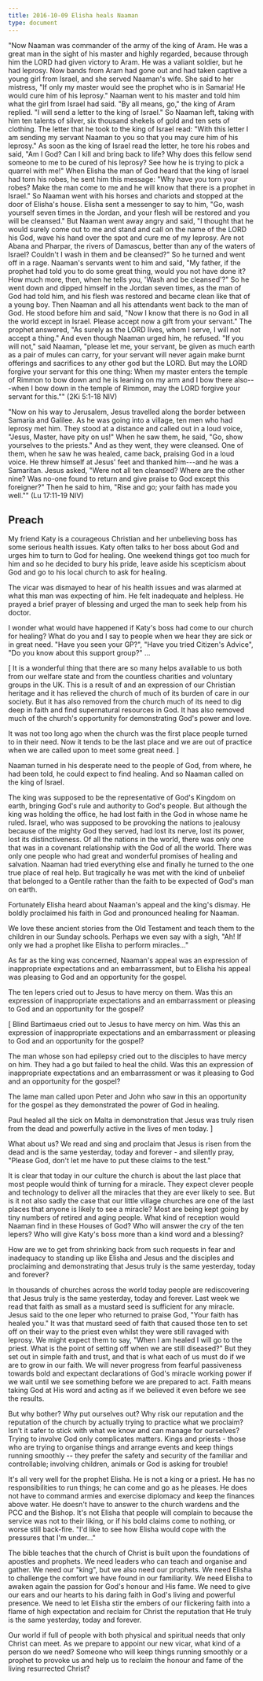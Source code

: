 ```yaml
---
title: 2016-10-09 Elisha heals Naaman
type: document
---
```

"Now Naaman was commander of the army of the king of Aram. He was a
great man in the sight of his master and highly regarded, because
through him the LORD had given victory to Aram. He was a valiant
soldier, but he had leprosy. Now bands from Aram had gone out and had
taken captive a young girl from Israel, and she served Naaman's wife.
She said to her mistress, \"If only my master would see the prophet who
is in Samaria! He would cure him of his leprosy.\" Naaman went to his
master and told him what the girl from Israel had said. \"By all means,
go,\" the king of Aram replied. \"I will send a letter to the king of
Israel.\" So Naaman left, taking with him ten talents of silver, six
thousand shekels of gold and ten sets of clothing. The letter that he
took to the king of Israel read: \"With this letter I am sending my
servant Naaman to you so that you may cure him of his leprosy.\" As soon
as the king of Israel read the letter, he tore his robes and said, \"Am
I God? Can I kill and bring back to life? Why does this fellow send
someone to me to be cured of his leprosy? See how he is trying to pick a
quarrel with me!\" When Elisha the man of God heard that the king of
Israel had torn his robes, he sent him this message: \"Why have you torn
your robes? Make the man come to me and he will know that there is a
prophet in Israel.\" So Naaman went with his horses and chariots and
stopped at the door of Elisha's house. Elisha sent a messenger to say to
him, \"Go, wash yourself seven times in the Jordan, and your flesh will
be restored and you will be cleansed.\" But Naaman went away angry and
said, \"I thought that he would surely come out to me and stand and call
on the name of the LORD his God, wave his hand over the spot and cure me
of my leprosy. Are not Abana and Pharpar, the rivers of Damascus, better
than any of the waters of Israel? Couldn't I wash in them and be
cleansed?\" So he turned and went off in a rage. Naaman's servants went
to him and said, \"My father, if the prophet had told you to do some
great thing, would you not have done it? How much more, then, when he
tells you, 'Wash and be cleansed'?\" So he went down and dipped himself
in the Jordan seven times, as the man of God had told him, and his flesh
was restored and became clean like that of a young boy. Then Naaman and
all his attendants went back to the man of God. He stood before him and
said, \"Now I know that there is no God in all the world except in
Israel. Please accept now a gift from your servant.\" The prophet
answered, \"As surely as the LORD lives, whom I serve, I will not accept
a thing.\" And even though Naaman urged him, he refused. \"If you will
not,\" said Naaman, \"please let me, your servant, be given as much
earth as a pair of mules can carry, for your servant will never again
make burnt offerings and sacrifices to any other god but the LORD. But
may the LORD forgive your servant for this one thing: When my master
enters the temple of Rimmon to bow down and he is leaning on my arm and
I bow there also---when I bow down in the temple of Rimmon, may the LORD
forgive your servant for this.\"" (2Ki 5:1-18 NIV)

"Now on his way to Jerusalem, Jesus travelled along the border between
Samaria and Galilee. As he was going into a village, ten men who had
leprosy met him. They stood at a distance and called out in a loud
voice, \"Jesus, Master, have pity on us!\" When he saw them, he said,
\"Go, show yourselves to the priests.\" And as they went, they were
cleansed. One of them, when he saw he was healed, came back, praising
God in a loud voice. He threw himself at Jesus' feet and thanked
him---and he was a Samaritan. Jesus asked, \"Were not all ten cleansed?
Where are the other nine? Was no-one found to return and give praise to
God except this foreigner?\" Then he said to him, \"Rise and go; your
faith has made you well.\"" (Lu 17:11-19 NIV)

## Preach

My friend Katy is a courageous Christian and her unbelieving boss has
some serious health issues. Katy often talks to her boss about God and
urges him to turn to God for healing. One weekend things got too much
for him and so he decided to bury his pride, leave aside his scepticism
about God and go to his local church to ask for healing.

The vicar was dismayed to hear of his health issues and was alarmed at
what this man was expecting of him. He felt inadequate and helpless. He
prayed a brief prayer of blessing and urged the man to seek help from
his doctor.

I wonder what would have happened if Katy's boss had come to our church
for healing? What do you and I say to people when we hear they are sick
or in great need. "Have you seen your GP?", "Have you tried Citizen's
Advice", "Do you know about this support group?" ...

\[ It is a wonderful thing that there are so many helps available to us
both from our welfare state and from the countless charities and
voluntary groups in the UK. This is a result of and an expression of our
Christian heritage and it has relieved the church of much of its burden
of care in our society. But it has also removed from the church much of
its need to dig deep in faith and find supernatural resources in God. It
has also removed much of the church's opportunity for demonstrating
God's power and love.

It was not too long ago when the church was the first place people
turned to in their need. Now it tends to be the last place and we are
out of practice when we are called upon to meet some great need. \]

Naaman turned in his desperate need to the people of God, from where, he
had been told, he could expect to find healing. And so Naaman called on
the king of Israel.

The king was supposed to be the representative of God's Kingdom on
earth, bringing God's rule and authority to God's people. But although
the king was holding the office, he had lost faith in the God in whose
name he ruled. Israel, who was supposed to be provoking the nations to
jealousy because of the mighty God they served, had lost its nerve, lost
its power, lost its distinctiveness. Of all the nations in the world,
there was only one that was in a covenant relationship with the God of
all the world. There was only one people who had great and wonderful
promises of healing and salvation. Naaman had tried everything else and
finally he turned to the one true place of real help. But tragically he
was met with the kind of unbelief that belonged to a Gentile rather than
the faith to be expected of God's man on earth.

Fortunately Elisha heard about Naaman's appeal and the king's dismay. He
boldly proclaimed his faith in God and pronounced healing for Naaman.

We love these ancient stories from the Old Testament and teach them to
the children in our Sunday schools. Perhaps we even say with a sigh,
"Ah! If only we had a prophet like Elisha to perform miracles..."

As far as the king was concerned, Naaman's appeal was an expression of
inappropriate expectations and an embarrassment, but to Elisha his
appeal was pleasing to God and an opportunity for the gospel.

The ten lepers cried out to Jesus to have mercy on them. Was this an
expression of inappropriate expectations and an embarrassment or
pleasing to God and an opportunity for the gospel?

\[ Blind Bartimaeus cried out to Jesus to have mercy on him. Was this an
expression of inappropriate expectations and an embarrassment or
pleasing to God and an opportunity for the gospel?

The man whose son had epilepsy cried out to the disciples to have mercy
on him. They had a go but failed to heal the child. Was this an
expression of inappropriate expectations and an embarrassment or was it
pleasing to God and an opportunity for the gospel?

The lame man called upon Peter and John who saw in this an opportunity
for the gospel as they demonstrated the power of God in healing.

Paul healed all the sick on Malta in demonstration that Jesus was truly
risen from the dead and powerfully active in the lives of men today. \]

What about us? We read and sing and proclaim that Jesus is risen from
the dead and is the same yesterday, today and forever - and silently
pray, "Please God, don't let me have to put these claims to the test."

It is clear that today in our culture the church is about the last place
that most people would think of turning for a miracle. They expect
clever people and technology to deliver all the miracles that they are
ever likely to see. But is it not also sadly the case that our little
village churches are one of the last places that anyone is likely to see
a miracle? Most are being kept going by tiny numbers of retired and
aging people. What kind of reception would Naaman find in these Houses
of God? Who will answer the cry of the ten lepers? Who will give Katy's
boss more than a kind word and a blessing?

How are we to get from shrinking back from such requests in fear and
inadequacy to standing up like Elisha and Jesus and the disciples and
proclaiming and demonstrating that Jesus truly is the same yesterday,
today and forever?

In thousands of churches across the world today people are rediscovering
that Jesus truly is the same yesterday, today and forever. Last week we
read that faith as small as a mustard seed is sufficient for any
miracle. Jesus said to the one leper who returned to praise God, "Your
faith has healed you." It was that mustard seed of faith that caused
those ten to set off on their way to the priest even whilst they were
still ravaged with leprosy. We might expect them to say, "When I am
healed I will go to the priest. What is the point of setting off when we
are still diseased?" But they set out in simple faith and trust, and
that is what each of us must do if we are to grow in our faith. We will
never progress from fearful passiveness towards bold and expectant
declarations of God's miracle working power if we wait until we see
something before we are prepared to act. Faith means taking God at His
word and acting as if we believed it even before we see the results.

But why bother? Why put ourselves out? Why risk our reputation and the
reputation of the church by actually trying to practice what we
proclaim? Isn't it safer to stick with what we know and can manage for
ourselves? Trying to involve God only complicates matters. Kings and
priests - those who are trying to organise things and arrange events and
keep things running smoothly -- they prefer the safety and security of
the familiar and controllable; involving children, animals or God is
asking for trouble!

It's all very well for the prophet Elisha. He is not a king or a priest.
He has no responsibilities to run things; he can come and go as he
pleases. He does not have to command armies and exercise diplomacy and
keep the finances above water. He doesn't have to answer to the church
wardens and the PCC and the Bishop. It's not Elisha that people will
complain to because the service was not to their liking, or if his bold
claims come to nothing, or worse still back-fire. "I'd like to see how
Elisha would cope with the pressures that I'm under..."

The bible teaches that the church of Christ is built upon the
foundations of apostles and prophets. We need leaders who can teach and
organise and gather. We need our "king", but we also need our prophets.
We need Elisha to challenge the comfort we have found in our
familiarity. We need Elisha to awaken again the passion for God's honour
and His fame. We need to give our ears and our hearts to his daring
faith in God's living and powerful presence. We need to let Elisha stir
the embers of our flickering faith into a flame of high expectation and
reclaim for Christ the reputation that He truly is the same yesterday,
today and forever.

Our world if full of people with both physical and spiritual needs that
only Christ can meet. As we prepare to appoint our new vicar, what kind
of a person do we need? Someone who will keep things running smoothly or
a prophet to provoke us and help us to reclaim the honour and fame of
the living resurrected Christ?
